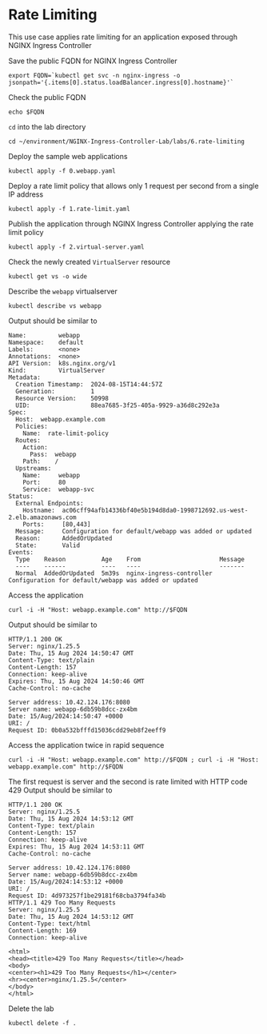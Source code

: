# Rate Limiting

This use case applies rate limiting for an application exposed through NGINX Ingress Controller

Save the public FQDN for NGINX Ingress Controller
```code
export FQDN=`kubectl get svc -n nginx-ingress -o jsonpath='{.items[0].status.loadBalancer.ingress[0].hostname}'`
```

Check the public FQDN
```code
echo $FQDN
```

`cd` into the lab directory
```code
cd ~/environment/NGINX-Ingress-Controller-Lab/labs/6.rate-limiting
```

Deploy the sample web applications
```code
kubectl apply -f 0.webapp.yaml
```

Deploy a rate limit policy that allows only 1 request per second from a single IP address
```code
kubectl apply -f 1.rate-limit.yaml
```

Publish the application through NGINX Ingress Controller applying the rate limit policy
```code
kubectl apply -f 2.virtual-server.yaml
```

Check the newly created `VirtualServer` resource
```code
kubectl get vs -o wide
```

Describe the `webapp` virtualserver
```code
kubectl describe vs webapp
```

Output should be similar to
```
Name:         webapp
Namespace:    default
Labels:       <none>
Annotations:  <none>
API Version:  k8s.nginx.org/v1
Kind:         VirtualServer
Metadata:
  Creation Timestamp:  2024-08-15T14:44:57Z
  Generation:          1
  Resource Version:    50998
  UID:                 88ea7685-3f25-405a-9929-a36d8c292e3a
Spec:
  Host:  webapp.example.com
  Policies:
    Name:  rate-limit-policy
  Routes:
    Action:
      Pass:  webapp
    Path:    /
  Upstreams:
    Name:     webapp
    Port:     80
    Service:  webapp-svc
Status:
  External Endpoints:
    Hostname:  ac06cff94afb14336bf40e5b194d8da0-1998712692.us-west-2.elb.amazonaws.com
    Ports:     [80,443]
  Message:     Configuration for default/webapp was added or updated 
  Reason:      AddedOrUpdated
  State:       Valid
Events:
  Type    Reason          Age    From                      Message
  ----    ------          ----   ----                      -------
  Normal  AddedOrUpdated  5m39s  nginx-ingress-controller  Configuration for default/webapp was added or updated
```

Access the application
```code
curl -i -H "Host: webapp.example.com" http://$FQDN
```

Output should be similar to
```
HTTP/1.1 200 OK
Server: nginx/1.25.5
Date: Thu, 15 Aug 2024 14:50:47 GMT
Content-Type: text/plain
Content-Length: 157
Connection: keep-alive
Expires: Thu, 15 Aug 2024 14:50:46 GMT
Cache-Control: no-cache

Server address: 10.42.124.176:8080
Server name: webapp-6db59b8dcc-zx4bm
Date: 15/Aug/2024:14:50:47 +0000
URI: /
Request ID: 0b0a532bfffd15036cdd29eb8f2eeff9
```

Access the application twice in rapid sequence
```code
curl -i -H "Host: webapp.example.com" http://$FQDN ; curl -i -H "Host: webapp.example.com" http://$FQDN
```

The first request is server and the second is rate limited with HTTP code 429
Output should be similar to
```
HTTP/1.1 200 OK
Server: nginx/1.25.5
Date: Thu, 15 Aug 2024 14:53:12 GMT
Content-Type: text/plain
Content-Length: 157
Connection: keep-alive
Expires: Thu, 15 Aug 2024 14:53:11 GMT
Cache-Control: no-cache

Server address: 10.42.124.176:8080
Server name: webapp-6db59b8dcc-zx4bm
Date: 15/Aug/2024:14:53:12 +0000
URI: /
Request ID: 4d973257f1be29181f68cba3794fa34b
HTTP/1.1 429 Too Many Requests
Server: nginx/1.25.5
Date: Thu, 15 Aug 2024 14:53:12 GMT
Content-Type: text/html
Content-Length: 169
Connection: keep-alive

<html>
<head><title>429 Too Many Requests</title></head>
<body>
<center><h1>429 Too Many Requests</h1></center>
<hr><center>nginx/1.25.5</center>
</body>
</html>
```

Delete the lab

```code
kubectl delete -f .
```
